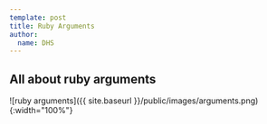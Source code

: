 ```yaml
---
template: post
title: Ruby Arguments
author:
  name: DHS
---
```


## All about ruby arguments
![ruby arguments]({{ site.baseurl }}/public/images/arguments.png){:width="100%"}


